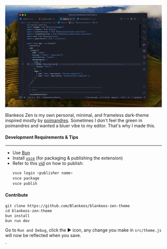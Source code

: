 <p align="middle">
  <!-- <img src="assets/dots.png" width="200" /> -->
  <img src="assets/screencap.jpg" />
</p>

Blankeos Zen is my own personal, minimal, and frameless dark-theme inspired mostly by [poimandres](https://github.com/drcmda/poimandres-theme). Sometimes I don't feel the green in poimandres and wanted a bluer vibe to my editor. That's why I made this.

<!-- The screencap above uses the following settings: -->

<!-- ```json
{
  "workbench.colorTheme": "poimandres",
  "workbench.iconTheme": "quill-icons-minimal",
  "workbench.productIconTheme": "icons-carbon",
  "editor.renderIndentGuides": false,
  "editor.renderWhitespace": "none",
  "editor.minimap.renderCharacters": false,
  "editor.fontSize": 13.5,
  "editor.fontFamily": "Menlo",
  "window.zoomLevel": 0.5,
}
``` -->

#### Development Requirements & Tips

---

- Use [Bun](bun.sh)
- Install [`vsce`](https://code.visualstudio.com/api/working-with-extensions/publishing-extension) (for packaging & publishing the extension)
- Refer to this [vid](https://www.youtube.com/watch?v=pGzssFNtWXw) on how to publish:
  ```sh
  vsce login <publisher name>
  vsce package
  vsce publih
  ```

#### Contribute

    git clone https://github.com/Blankeos/blankeos-zen-theme
    cd blankeos-zen-theme
    bun install
    bun run dev

Go to `Run and Debug`, click the ▶ icon, any change you make in `src/theme.js` will now be reflected when you save.

`

<!-- ## Related

- [poimandres-alacritty][poimandres-alacritty]: Alacritty version
- [poimandres-iterm][poimandres-iterm]: Iterm version
- [poimandres-kitty][poimandres-kitty]: Kitty version
- [poimandres-nvim][poimandres-nvim]: Neovim version
- [poimandres-jetbrains][poimandres-jetbrains]: JetBrains version

[poimandres-alacritty]: https://github.com/z0al/poimandres-alacritty
[poimandres-iterm]: https://github.com/alii/poimandres-iterm
[poimandres-kitty]: https://github.com/guilhermedeandrade/poimandres-kitty
[poimandres-nvim]: https://github.com/olivercederborg/poimandres.nvim
[poimandres-jetbrains]: https://github.com/marko-mihajlovic/poimandres-jetbrains

### Hyper theme

```bash
hyper i hyper-pmndrs
``` -->
